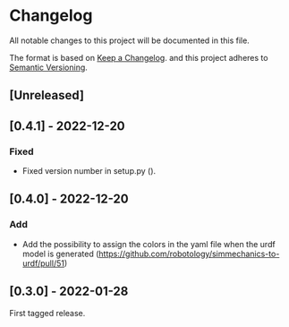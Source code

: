 # Changelog
All notable changes to this project will be documented in this file.

The format is based on [Keep a Changelog](https://keepachangelog.com/en/1.0.0/).
and this project adheres to [Semantic Versioning](https://semver.org/spec/v2.0.0.html).

## [Unreleased]

## [0.4.1] - 2022-12-20

### Fixed

- Fixed version number in setup.py ().

## [0.4.0] - 2022-12-20

### Add
- Add the possibility to assign the colors in the yaml file when the urdf model is generated (https://github.com/robotology/simmechanics-to-urdf/pull/51)

## [0.3.0] - 2022-01-28

First tagged release.

